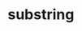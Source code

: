 # substring
<ClientOnly>
  <description :tagNameList="['浏览器','Node']" description="substring" /> 
</ClientOnly>